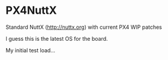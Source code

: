 PX4NuttX
========

Standard NuttX (http://nuttx.org) with current PX4 WIP patches

I guess this is the latest OS for the board.

My initial test load... 
